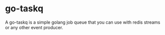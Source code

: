 # go-taskq
A go-taskq is a simple golang job queue that you can use with redis streams or any other event producer.


